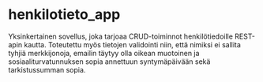 # henkilotieto_app
Yksinkertainen sovellus, joka tarjoaa CRUD-toiminnot henkilötiedoille REST-apin kautta.
Toteutettu myös tietojen validointi niin, että nimiksi ei sallita tyhjiä merkkijonoja,
emailin täytyy olla oikean muotoinen ja sosiaaliturvatunnuksen sopia annettuun syntymäpäivään
sekä tarkistussumman sopia.
